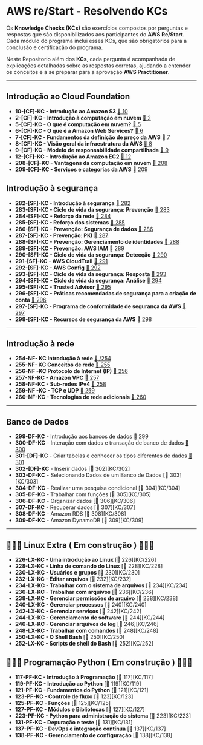# AWS re/Start - Resolvendo KCs


Os **Knowledge Checks (KCs)** são exercícios compostos por perguntas e respostas que são disponibilizados aos participantes do **AWS Re/Start**. Cada módulo do programa inclui esses KCs, que são obrigatórios para a conclusão e certificação do programa.

Neste Repositorio além dos **KCs**, cada pergunta é acompanhada de explicações detalhadas sobre as respostas corretas, ajudando a entender os conceitos e a se preparar para a aprovação  **AWS Practitioner**.



---
## Introdução ao Cloud Foundation

- **10-[CF]-KC - Introdução ao Amazon S3** [🔗 10][KC/10]  
- **2-[CF]-KC - Introdução à computação em nuvem** [🔗 2][KC/2]  
- **5-[CF]-KC - O que é computação em nuvem?** [🔗 5][KC/5]  
- **6-[CF]-KC - O que é a Amazon Web Services?** [🔗 6][KC/6]  
- **7-[CF]-KC - Fundamentos da definição de preço da AWS** [🔗 7][KC/7]  
- **8-[CF]-KC - Visão geral da infraestrutura da AWS** [🔗 8][KC/8]  
- **9-[CF]-KC - Modelo de responsabilidade compartilhada** [🔗 9][KC/9]  
- **12-[CF]-KC - Introdução ao Amazon EC2** [🔗 12][KC/12]  
- **208-[CF]-KC - Vantagens da computação em nuvem** [🔗 208][KC/208]  
- **209-[CF]-KC - Serviços e categorias da AWS** [🔗 209][KC/209]
 

[KC/10]: https://github.com/HenriquePST/aws-restart/blob/main/KCs/010.md
[KC/2]: https://github.com/HenriquePST/aws-restart/blob/main/KCs/002.md
[KC/5]: https://github.com/HenriquePST/aws-restart/blob/main/KCs/005.md
[KC/6]: https://github.com/HenriquePST/aws-restart/blob/main/KCs/006.md
[KC/7]: https://github.com/HenriquePST/aws-restart/blob/main/KCs/007.md
[KC/8]: https://github.com/HenriquePST/aws-restart/blob/main/KCs/008.md
[KC/9]: https://github.com/HenriquePST/aws-restart/blob/main/KCs/009.md
[KC/12]: https://github.com/HenriquePST/aws-restart/blob/main/KCs/012.md
[KC/208]: https://github.com/HenriquePST/aws-restart/blob/main/KCs/208.md
[KC/209]: https://github.com/HenriquePST/aws-restart/blob/main/KCs/209.md
[KC/301]: https://github.com/HenriquePST/aws-restart/blob/main/KCs/301.md

## Introdução à segurança

- **282-[SF]-KC - Introdução à segurança** [🔗 282][KC/282]  
- **283-[SF]-KC - Ciclo de vida da segurança: Prevenção** [🔗 283][KC/283]  
- **284-[SF]-KC - Reforço da rede** [🔗 284][KC/284]  
- **285-[SF]-KC - Reforço dos sistemas** [🔗 285][KC/285]  
- **286-[SF]-KC - Prevenção: Segurança de dados** [🔗 286][KC/286]  
- **287-[SF]-KC - Prevenção: PKI** [🔗 287][KC/287]  
- **288-[SF]-KC - Prevenção: Gerenciamento de identidades** [🔗 288][KC/288]  
- **289-[SF]-KC - Prevenção: AWS IAM** [🔗 289][KC/289]  
- **290-[SF]-KC - Ciclo de vida da segurança: Detecção** [🔗 290][KC/290]  
- **291-[SF]-KC - AWS CloudTrail** [🔗 291][KC/291]  
- **292-[SF]-KC - AWS Config** [🔗 292][KC/292]  
- **293-[SF]-KC - Ciclo de vida da segurança: Resposta** [🔗 293][KC/293]  
- **294-[SF]-KC - Ciclo de vida da segurança: Análise** [🔗 294][KC/294]  
- **295-[SF]-KC - Trusted Advisor** [🔗 295][KC/295]  
- **296-[SF]-KC - Práticas recomendadas de segurança para a criação de conta** [🔗 296][KC/296]  
- **297-[SF]-KC - Programa de conformidade de segurança da AWS** [🔗 297][KC/297]  
- **298-[SF]-KC - Recursos de segurança da AWS** [🔗 298][KC/298]

[KC/254]: https://github.com/HenriquePST/aws-restart/blob/main/KCs/254.md
[KC/282]: https://github.com/HenriquePST/aws-restart/blob/main/KCs/282.md
[KC/283]: https://github.com/HenriquePST/aws-restart/blob/main/KCs/283.md
[KC/284]: https://github.com/HenriquePST/aws-restart/blob/main/KCs/284.md
[KC/288]: https://github.com/HenriquePST/aws-restart/blob/main/KCs/288.md
[KC/291]: https://github.com/HenriquePST/aws-restart/blob/main/KCs/291.md
[KC/292]: https://github.com/HenriquePST/aws-restart/blob/main/KCs/292.md
[KC/295]: https://github.com/HenriquePST/aws-restart/blob/main/KCs/295.md
[KC/296]: https://github.com/HenriquePST/aws-restart/blob/main/KCs/296.md
[KC/297]: https://github.com/HenriquePST/aws-restart/blob/main/KCs/297.md
[KC/298]: https://github.com/HenriquePST/aws-restart/blob/main/KCs/298.md 
[KC/285]: https://github.com/HenriquePST/aws-restart/blob/main/KCs/285.md
[KC/286]: https://github.com/HenriquePST/aws-restart/blob/main/KCs/286.md
[KC/287]: https://github.com/HenriquePST/aws-restart/blob/main/KCs/287.md
[KC/289]: https://github.com/HenriquePST/aws-restart/blob/main/KCs/289.md
[KC/290]: https://github.com/HenriquePST/aws-restart/blob/main/KCs/290.md
[KC/293]: https://github.com/HenriquePST/aws-restart/blob/main/KCs/293.md
[KC/294]: https://github.com/HenriquePST/aws-restart/blob/main/KCs/294.md

[KC/255]: https://github.com/HenriquePST/aws-restart/blob/main/KCs/255.md
[KC/256]: https://github.com/HenriquePST/aws-restart/blob/main/KCs/256.md
[KC/257]: https://github.com/HenriquePST/aws-restart/blob/main/KCs/257.md
[KC/258]: https://github.com/HenriquePST/aws-restart/blob/main/KCs/258.md
[KC/259]: https://github.com/HenriquePST/aws-restart/blob/main/KCs/259.md
[KC/260]: https://github.com/HenriquePST/aws-restart/blob/main/KCs/260.md
[KC/299]: https://github.com/HenriquePST/aws-restart/blob/main/KCs/299.md
[KC/300]: https://github.com/HenriquePST/aws-restart/blob/main/KCs/300.md

---

##  Introdução à rede 

- **254-NF- KC Introdução à rede** [🔗 /254][KC/254]  
- **255-NF- KC Conceitos de rede** [🔗 255][KC/255]  
- **256-NF -KC Protocolo de Internet (IP)** [🔗 256][KC/256]  
- **257-NF-KC - Amazon VPC** [🔗 257][KC/257]  
- **258-NF-KC - Sub-redes IPv4** [🔗 258][KC/258]  
- **259-NF -KC - TCP e UDP** [🔗 259][KC/259]  
- **260-NF-KC - Tecnologias de rede adicionais** [🔗 260][KC/260]

---

## Banco de Dados 

- **299-DF-KC** - Introdução aos bancos de dados [🔗 299][KC/299]  
- **300-DF-KC** - Interação com dados e transação de banco de dados [🔗 300][KC/300]  
- **301-[DF]-KC** - Criar tabelas e conhecer os tipos diferentes de dados [🔗 301][KC/301]  
- **302-[DF]-KC** - Inserir dados [🔗 302][KC/302]  
- **303-DF-KC** - Selecionando Dados de um Banco de Dados [🔗 303][KC/303]  
- **304-DF-KC** - Realizar uma pesquisa condicional [🔗 304][KC/304]  
- **305-DF-KC** - Trabalhar com funções [🔗 305][KC/305]  
- **306-DF-KC** - Organizar dados [🔗 306][KC/306]  
- **307-DF-KC** - Recuperar dados [🔗 307][KC/307]  
- **308-DF-KC** - Amazon RDS [🔗 308][KC/308]  
- **309-DF-KC** - Amazon DynamoDB [🔗 309][KC/309]  

---

 ## 🚧🚧🚧 Linux  Extra ( Em construção ) 🚧🚧🚧
 
- **226-LX-KC - Uma introdução ao Linux** [🔗 226][KC/226]  
- **228-LX-KC - Linha de comando do Linux** [🔗 228][KC/228]  
- **230-LX-KC - Usuários e grupos** [🔗 230][KC/230]  
- **232-LX-KC - Editar arquivos** [🔗 232][KC/232]  
- **234-LX-KC - Trabalhar com o sistema de arquivos** [🔗 234][KC/234]  
- **236-LX-KC - Trabalhar com arquivos** [🔗 236][KC/236]  
- **238-LX-KC - Gerenciar permissões de arquivo** [🔗 238][KC/238]  
- **240-LX-KC - Gerenciar processos** [🔗 240][KC/240]  
- **242-LX-KC - Gerenciar serviços** [🔗 242][KC/242]  
- **244-LX-KC - Gerenciamento de software** [🔗 244][KC/244]  
- **246-LX-KC - Gerenciar arquivos de log** [🔗 246][KC/246]  
- **248-LX-KC - Trabalhar com comandos** [🔗 248][KC/248]  
- **250-LX-KC - O Shell Bash** [🔗 250][KC/250]  
- **252-LX-KC - Scripts de shell do Bash** [🔗 252][KC/252]

 
 ## 🚧🚧🚧  Programação Python ( Em construção ) 🚧🚧🚧

- **117-PF-KC - Introdução à Programação** [🔗 117][KC/117]  
- **119-PF-KC - Introdução ao Python** [🔗 119][KC/119]  
- **121-PF-KC - Fundamentos do Python** [🔗 121][KC/121]  
- **123-PF-KC - Controle de fluxo** [🔗 123][KC/123]  
- **125-PF-KC - Funções** [🔗 125][KC/125]  
- **127-PF-KC - Módulos e Bibliotecas** [🔗 127][KC/127]  
- **223-PF-KC - Python para administração do sistema** [🔗 223][KC/223]  
- **131-PF-KC - Depuração e teste** [🔗 131][KC/131]  
- **137-PF-KC - DevOps e integração contínua** [🔗 137][KC/137]  
- **138-PF-KC - Gerenciamento de configuração** [🔗 138][KC/138]




